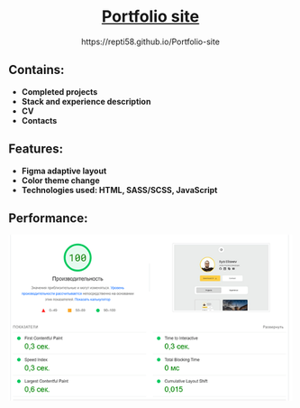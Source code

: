 <h1 align="center">
<a href="https://repti58.github.io/Portfolio-site/">
Portfolio site
</a>
</h1>
<p align="center">
https://repti58.github.io/Portfolio-site
</p>

## Contains:
- **Completed projects**
- **Stack and experience description**
- **CV**
- **Contacts**

## Features:
- **Figma adaptive layout**
- **Color theme change**
- **Technologies used: HTML, SASS/SCSS, JavaScript**

## Performance:
<img src="img/performance.png">
